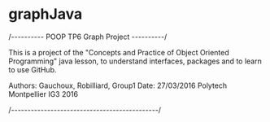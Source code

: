 # graphJava

/---------- POOP TP6 Graph Project ----------/

This is a project of the "Concepts and Practice of Object Oriented Programming" java lesson,
to understand interfaces, packages and to learn to use GitHub.

Authors: Gauchoux, Robilliard, Group1
Date: 27/03/2016
Polytech Montpellier IG3 2016

/---------------------------------------------/
